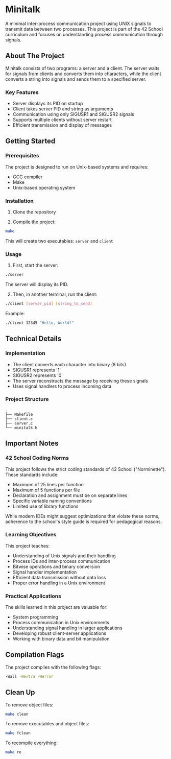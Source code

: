 # Minitalk

A minimal inter-process communication project using UNIX signals to transmit data between two processes. This project is part of the 42 School curriculum and focuses on understanding process communication through signals.

## About The Project

Minitalk consists of two programs: a server and a client. The server waits for signals from clients and converts them into characters, while the client converts a string into signals and sends them to a specified server.

### Key Features

- Server displays its PID on startup
- Client takes server PID and string as arguments
- Communication using only SIGUSR1 and SIGUSR2 signals
- Supports multiple clients without server restart
- Efficient transmission and display of messages

## Getting Started

### Prerequisites

The project is designed to run on Unix-based systems and requires:
- GCC compiler
- Make
- Unix-based operating system

### Installation

1. Clone the repository

2. Compile the project:
```bash
make
```

This will create two executables: `server` and `client`

### Usage

1. First, start the server:
```bash
./server
```
The server will display its PID.

2. Then, in another terminal, run the client:
```bash
./client [server_pid] [string_to_send]
```

Example:
```bash
./client 12345 "Hello, World!"
```

## Technical Details

### Implementation

- The client converts each character into binary (8 bits)
- SIGUSR1 represents '1'
- SIGUSR2 represents '0'
- The server reconstructs the message by receiving these signals
- Uses signal handlers to process incoming data

### Project Structure

```
.
├── Makefile
├── client.c
├── server.c
└── minitalk.h
```

## Important Notes

### 42 School Coding Norms

This project follows the strict coding standards of 42 School ("Norminette"). These standards include:

- Maximum of 25 lines per function
- Maximum of 5 functions per file
- Declaration and assignment must be on separate lines
- Specific variable naming conventions
- Limited use of library functions

While modern IDEs might suggest optimizations that violate these norms, adherence to the school's style guide is required for pedagogical reasons.

### Learning Objectives

This project teaches:
- Understanding of Unix signals and their handling
- Process IDs and inter-process communication
- Bitwise operations and binary conversion
- Signal handler implementation
- Efficient data transmission without data loss
- Proper error handling in a Unix environment

### Practical Applications

The skills learned in this project are valuable for:
- System programming
- Process communication in Unix environments
- Understanding signal handling in larger applications
- Developing robust client-server applications
- Working with binary data and bit manipulation

## Compilation Flags

The project compiles with the following flags:
```bash
-Wall -Wextra -Werror
```

## Clean Up

To remove object files:
```bash
make clean
```

To remove executables and object files:
```bash
make fclean
```

To recompile everything:
```bash
make re
```
